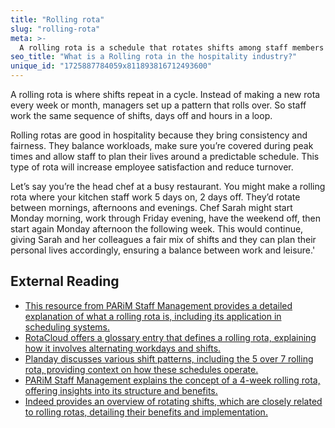 ```yaml
---
title: "Rolling rota"
slug: "rolling-rota"
meta: >-
  A rolling rota is a schedule that rotates shifts among staff members in restaurants, cafes, bars, and hotels, ensuring fair distribution of work and consistent coverage.
seo_title: "What is a Rolling rota in the hospitality industry?"
unique_id: "1725887784059x811893816712493600"
---
```


A rolling rota is where shifts repeat in a cycle. Instead of making a new rota every week or month, managers set up a pattern that rolls over. So staff work the same sequence of shifts, days off and hours in a loop.

Rolling rotas are good in hospitality because they bring consistency and fairness. They balance workloads, make sure you’re covered during peak times and allow staff to plan their lives around a predictable schedule. This type of rota will increase employee satisfaction and reduce turnover.

Let’s say you’re the head chef at a busy restaurant. You might make a rolling rota where your kitchen staff work 5 days on, 2 days off. They’d rotate between mornings, afternoons and evenings. Chef Sarah might start Monday morning, work through Friday evening, have the weekend off, then start again Monday afternoon the following week. This would continue, giving Sarah and her colleagues a fair mix of shifts and they can plan their personal lives accordingly, ensuring a balance between work and leisure.'

## External Reading

- [This resource from PARiM Staff Management provides a detailed explanation of what a rolling rota is, including its application in scheduling systems.](https://parim.co/blog/what-is-rolling-rota)
- [RotaCloud offers a glossary entry that defines a rolling rota, explaining how it involves alternating workdays and shifts.](https://rotacloud.com/glossary/rolling-rota/)
- [Planday discusses various shift patterns, including the 5 over 7 rolling rota, providing context on how these schedules operate.](https://www.planday.com/resources/articles/what-are-the-different-types-of-shift-patterns/)
- [PARiM Staff Management explains the concept of a 4-week rolling rota, offering insights into its structure and benefits.](https://parim.co/blog/4-week-rolling-rota-excel)
- [Indeed provides an overview of rotating shifts, which are closely related to rolling rotas, detailing their benefits and implementation.](https://www.indeed.com/career-advice/career-development/what-are-rotating-shifts)